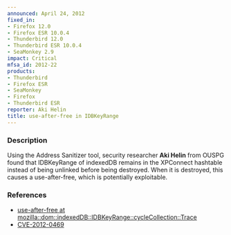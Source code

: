 ```yaml
---
announced: April 24, 2012
fixed_in:
- Firefox 12.0
- Firefox ESR 10.0.4
- Thunderbird 12.0
- Thunderbird ESR 10.0.4
- SeaMonkey 2.9
impact: Critical
mfsa_id: 2012-22
products:
- Thunderbird
- Firefox ESR
- SeaMonkey
- Firefox
- Thunderbird ESR
reporter: Aki Helin
title: use-after-free in IDBKeyRange
---
```


<h3>Description</h3>

<p>Using the Address Sanitizer tool, security researcher <strong>Aki
Helin</strong> from OUSPG found that IDBKeyRange of indexedDB remains in the
XPConnect hashtable instead of being unlinked before being destroyed. When it is
destroyed, this causes a use-after-free, which is potentially exploitable.
</p>


<h3>References</h3>

<ul>
  <li><a href="https://bugzilla.mozilla.org/show_bug.cgi?id=738985">
      use-after-free at
mozilla::dom::indexedDB::IDBKeyRange::cycleCollection::Trace</a></li>
  <li><a href="http://cve.mitre.org/cgi-bin/cvename.cgi?name=CVE-2012-0469" class="ex-ref">CVE-2012-0469</a></li>
</ul>




